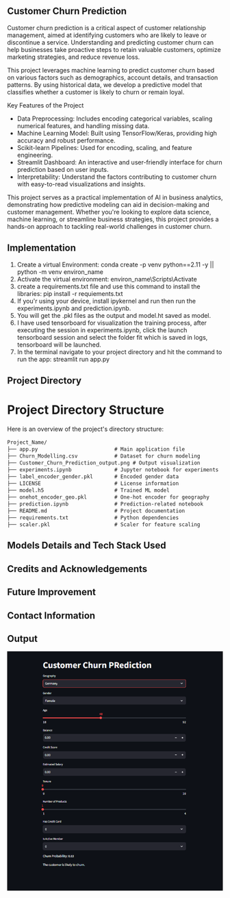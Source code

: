 ## Customer Churn Prediction
Customer churn prediction is a critical aspect of customer relationship management, aimed at identifying customers who are likely to leave or discontinue a service. Understanding and predicting customer churn can help businesses take proactive steps to retain valuable customers, optimize marketing strategies, and reduce revenue loss.

This project leverages machine learning to predict customer churn based on various factors such as demographics, account details, and transaction patterns. By using historical data, we develop a predictive model that classifies whether a customer is likely to churn or remain loyal.

Key Features of the Project
* Data Preprocessing: Includes encoding categorical variables, scaling numerical features, and handling missing data.
* Machine Learning Model: Built using TensorFlow/Keras, providing high accuracy and robust performance.
* Scikit-learn Pipelines: Used for encoding, scaling, and feature engineering.
* Streamlit Dashboard: An interactive and user-friendly interface for churn prediction based on user inputs.
* Interpretability: Understand the factors contributing to customer churn with easy-to-read visualizations and insights.
  
This project serves as a practical implementation of AI in business analytics, demonstrating how predictive modeling can aid in decision-making and customer management. Whether you're looking to explore data science, machine learning, or streamline business strategies, this project provides a hands-on approach to tackling real-world challenges in customer churn.


## Implementation
1. Create a virtual Environment: conda create -p venv python==2.11 -y || python -m venv environ_name
2. Activate the virtual environment: environ_name\Scripts\Activate
3. create a requirements.txt file and use this command to install the libraries: pip install -r requiements.txt
4. If you'r using your device, install ipykernel and run then run the experiments.ipynb and prediction.ipynb.
5. You will get the .pkl files as the output and  model.ht saved as model.
6. I have used tensorboard for visualization the training process, after executing the session in experiments.ipynb, click the launch tensorboard session and select the folder fit which is saved in logs, tensorboard will be launched.
7. In the terminal navigate to your project directory and hit the command to run the app: streamlit run app.py

## Project Directory
# Project Directory Structure

Here is an overview of the project's directory structure:

```plaintext
Project_Name/
├── app.py                         # Main application file
├── Churn_Modelling.csv            # Dataset for churn modeling
├── Customer_Churn_Prediction_output.png # Output visualization
├── experiments.ipynb              # Jupyter notebook for experiments
├── label_encoder_gender.pkl       # Encoded gender data
├── LICENSE                        # License information
├── model.h5                       # Trained ML model
├── onehot_encoder_geo.pkl         # One-hot encoder for geography
├── prediction.ipynb               # Prediction-related notebook
├── README.md                      # Project documentation
├── requirements.txt               # Python dependencies
├── scaler.pkl                     # Scaler for feature scaling
```

## Models Details and Tech Stack Used

## Credits and Acknowledgements
## Future Improvement
## Contact Information


## Output
![App Screenshot](https://github.com/allu0786ansari/Customer_Churn_Prediction/blob/main/Customer_Churn_Prediction_output.png)
